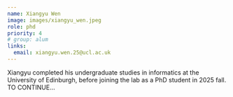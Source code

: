 ```yaml
---
name: Xiangyu Wen
image: images/xiangyu_wen.jpeg
role: phd
priority: 4
# group: alum
links:
  email: xiangyu.wen.25@ucl.ac.uk
---
```


Xiangyu completed his undergraduate studies in informatics at the University of Edinburgh, before joining the lab as a PhD student in 2025 fall. TO CONTINUE...
